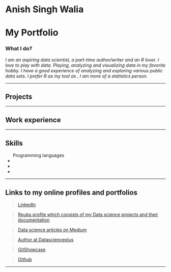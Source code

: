 <h1>Anish Singh Walia</h1>

<h1>My Portfolio</h1>
   
 
 <h3>What I do?</h3>
 
 <i>I am an aspiring data scientist, a part-time author/writer and an R lover.
 I love to play with data. Playing, analyzing and visualizing data in my favorite hobby. I have a good experience of analyzing and exploring various public data sets.  I prefer R as my tool as , I am more of a statistics person.</i>
 
 
 <hr>
 
 <h2>Projects</h2>
 
 <hr>
 
 <h2>Work experience</h2>
 
 <hr>
 
 <h2>Skills</h2>
   <ul> Programming languages
      <li></li>
      <li></li>
      <li></li>
   </ul>
 
 
 <hr>
 
<h2>Links to my online profiles and portfolios</h2>
 
> <a href="https://www.linkedin.com/in/anish-singh-walia-924529103/" target="_blank" style="font-color:black;font-weight:none">LinkedIn</a>

 > <a href="http://rpubs.com/anish20" target="_blank" style="font-color:black;font-weight:none">Rpubs profile which consists of my Data science projects and their documentation</a>

> <a href="https://medium.com/@anishsingh20" target="_blank" style="font-color:black;font-weight:none">Data science articles on Medium </a>

> <a href="https://datascienceplus.com/author/anish-singh-walia/" target="_blank" style="font-color:black;font-weight:none">Author at Datascienceplus</a>

> [GitShowcase](https://www.gitshowcase.com/anishsingh20) 

> [Github](https://github.com/anishsingh20/)

<hr>






